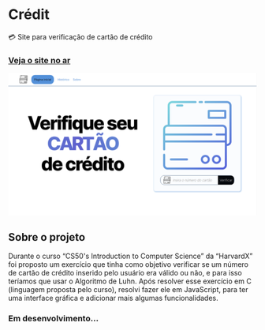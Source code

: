 # Crédit
💳 Site para verificação de cartão de crédito

### [Veja o site no ar](https://credit-validation.netlify.app/index.html)

![Screenshot 1](screenshot1.png)

## Sobre o projeto
Durante o curso “CS50's Introduction to Computer Science” da “HarvardX” foi proposto um exercício que tinha como objetivo verificar se um número de cartão de crédito inserido pelo usuário era válido ou não, e para isso teríamos que usar o Algoritmo de Luhn. Após resolver esse exercício em C (linguagem proposta pelo curso), resolvi fazer ele em JavaScript, para ter uma interface gráfica e adicionar mais algumas funcionalidades.

### Em desenvolvimento...
